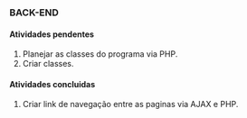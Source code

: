 ### BACK-END

#### Atividades pendentes

1. Planejar as classes do programa via PHP.
2. Criar classes.

#### Atividades concluidas
1. Criar link de navegação entre as paginas via AJAX e PHP.
